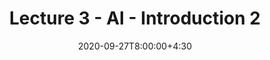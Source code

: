 ---
type: lecture
date: 2020-09-27T8:00:00+4:30
title: Lecture 3 - AI - Introduction 2
#slides: https://drive.iust.ac.ir/index.php/s/FSwB9rAsEyu2eb7/download?path=%2FSlides&files=S1.pdf
video: https://web.microsoftstream.com/video/7f157a9a-7302-4a50-9229-1aeebf8239fc
#hide_from_announcments: true
#notes: /static_files/presentations/lec.zip
#codes: /static_files/presentations/code.zip
tldr: Introduction to AI II
#thumbnail: /static_files/presentations/lec.jpg
---